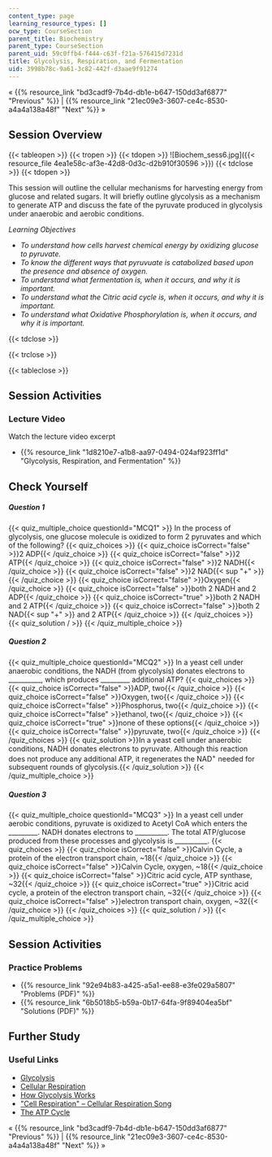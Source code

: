 ```yaml
---
content_type: page
learning_resource_types: []
ocw_type: CourseSection
parent_title: Biochemistry
parent_type: CourseSection
parent_uid: 59c0ffb4-f444-c63f-f21a-576415d7231d
title: Glycolysis, Respiration, and Fermentation
uid: 3998b78c-9a61-3c82-442f-d3aae9f91274
---
```


« {{% resource_link "bd3cadf9-7b4d-db1e-b647-150dd3af6877" "Previous" %}} | {{% resource_link "21ec09e3-3607-ce4c-8530-a4a4a138a48f" "Next" %}} »

Session Overview
----------------

{{< tableopen >}}
{{< tropen >}}
{{< tdopen >}}
![Biochem_sess6.jpg]({{< resource_file 4ea1e58c-af3e-42d8-0d3c-d2b910f30596 >}})
{{< tdclose >}}
{{< tdopen >}}


This session will outline the cellular mechanisms for harvesting energy from glucose and related sugars. It will briefly outline glycolysis as a mechanism to generate ATP and discuss the fate of the pyruvate produced in glycolysis under anaerobic and aerobic conditions.

_Learning Objectives_

*   _To understand how cells harvest chemical energy by oxidizing glucose to pyruvate._
*   _To know the different ways that pyruvuate is catabolized based upon the presence and absence of oxygen._
*   _To understand what fermentation is, when it occurs, and why it is important._
*   _To understand what the Citric acid cycle is, when it occurs, and why it is important._
*   _To understand what Oxidative Phosphorylation is, when it occurs, and why it is important._


{{< tdclose >}}

{{< trclose >}}

{{< tableclose >}}

Session Activities
------------------

### Lecture Video

Watch the lecture video excerpt

*   {{% resource_link "1d8210e7-a1b8-aa97-0494-024af923ff1d" "Glycolysis, Respiration, and Fermentation" %}}

Check Yourself
--------------

##### Question 1
 {{< quiz_multiple_choice questionId="MCQ1" >}} In the process of glycolysis, one glucose molecule is oxidized to form 2 pyruvates and which of the following? {{< quiz_choices >}} {{< quiz_choice isCorrect="false" >}}2 ADP{{< /quiz_choice >}} {{< quiz_choice isCorrect="false" >}}2 ATP{{< /quiz_choice >}} {{< quiz_choice isCorrect="false" >}}2 NADH{{< /quiz_choice >}} {{< quiz_choice isCorrect="false" >}}2 NAD{{< sup "\+" >}}{{< /quiz_choice >}} {{< quiz_choice isCorrect="false" >}}Oxygen{{< /quiz_choice >}} {{< quiz_choice isCorrect="false" >}}both 2 NADH and 2 ADP{{< /quiz_choice >}} {{< quiz_choice isCorrect="true" >}}both 2 NADH and 2 ATP{{< /quiz_choice >}} {{< quiz_choice isCorrect="false" >}}both 2 NAD{{< sup "\+" >}} and 2 ATP{{< /quiz_choice >}} {{< /quiz_choices >}} {{< quiz_solution / >}} {{< /quiz_multiple_choice >}}
##### Question 2
 {{< quiz_multiple_choice questionId="MCQ2" >}} In a yeast cell under anaerobic conditions, the NADH (from glycolysis) donates electrons to __________, which produces _________ additional ATP? {{< quiz_choices >}} {{< quiz_choice isCorrect="false" >}}ADP, two{{< /quiz_choice >}} {{< quiz_choice isCorrect="false" >}}Oxygen, two{{< /quiz_choice >}} {{< quiz_choice isCorrect="false" >}}Phosphorus, two{{< /quiz_choice >}} {{< quiz_choice isCorrect="false" >}}ethanol, two{{< /quiz_choice >}} {{< quiz_choice isCorrect="true" >}}none of these options{{< /quiz_choice >}} {{< quiz_choice isCorrect="false" >}}pyruvate, two{{< /quiz_choice >}} {{< /quiz_choices >}} {{< quiz_solution >}}In a yeast cell under anaerobic conditions, NADH donates electrons to pyruvate. Although this reaction does not produce any additional ATP, it regenerates the NAD<sup>+</sup> needed for subsequent rounds of glycolysis.{{< /quiz_solution >}} {{< /quiz_multiple_choice >}}
##### Question 3
 {{< quiz_multiple_choice questionId="MCQ3" >}} In a yeast cell under aerobic conditions, pyruvate is oxidized to Acetyl CoA which enters the _________. NADH donates electrons to __________. The total ATP/glucose produced from these processes and glycolysis is __________. {{< quiz_choices >}} {{< quiz_choice isCorrect="false" >}}Calvin Cycle, a protein of the electron transport chain, ~18{{< /quiz_choice >}} {{< quiz_choice isCorrect="false" >}}Calvin Cycle, oxygen, ~18{{< /quiz_choice >}} {{< quiz_choice isCorrect="false" >}}Citric acid cycle, ATP synthase, ~32{{< /quiz_choice >}} {{< quiz_choice isCorrect="true" >}}Citric acid cycle, a protein of the electron transport chain, ~32{{< /quiz_choice >}} {{< quiz_choice isCorrect="false" >}}electron transport chain, oxygen, ~32{{< /quiz_choice >}} {{< /quiz_choices >}} {{< quiz_solution / >}} {{< /quiz_multiple_choice >}}

Session Activities
------------------

### Practice Problems

*   {{% resource_link "92e94b83-a425-a5a1-ee88-e3fe029a5807" "Problems (PDF)" %}}
*   {{% resource_link "6b5018b5-b59a-0b17-64fa-9f89404ea5bf" "Solutions (PDF)" %}}

Further Study
-------------

### Useful Links

*   [Glycolysis](http://en.wikipedia.org/wiki/Glycolysis)
*   [Cellular Respiration](http://hyperphysics.phy-astr.gsu.edu/hbase/biology/celres.html)
*   [How Glycolysis Works](http://highered.mcgraw-hill.com/sites/0072507470/student_view0/chapter25/animation__how_glycolysis_works.html)
*   ["Cell Respiration" – Cellular Respiration Song](http://www.youtube.com/watch?v=3aZrkdzrd04)
*   [The ATP Cycle](http://www.youtube.com/watch?v=AhuqXwvFv2E&list=UUE-DexCad-ctXVTE6OhZP8w&index=5&feature=plcp)

« {{% resource_link "bd3cadf9-7b4d-db1e-b647-150dd3af6877" "Previous" %}} | {{% resource_link "21ec09e3-3607-ce4c-8530-a4a4a138a48f" "Next" %}} »